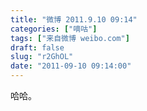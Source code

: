 ```yaml
---
title: "微博 2011.9.10 09:14"
categories: ["嘀咕"]
tags: ["来自微博 weibo.com"]
draft: false
slug: "r2GhOL"
date: "2011-09-10 09:14:00"
---
```


<p>哈哈。 ​​​​</p>

